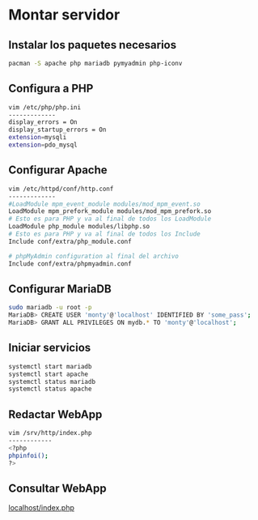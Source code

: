 # Montar servidor

## Instalar los paquetes necesarios
```bash
pacman -S apache php mariadb pymyadmin php-iconv
```

## Configura a PHP
```bash
vim /etc/php/php.ini
-------------
display_errors = On
display_startup_errors = On
extension=mysqli
extension=pdo_mysql

```

## Configurar Apache
```bash
vim /etc/httpd/conf/http.conf
-------------
#LoadModule mpm_event_module modules/mod_mpm_event.so
LoadModule mpm_prefork_module modules/mod_mpm_prefork.so
# Esto es para PHP y va al final de todos los LoadModule
LoadModule php_module modules/libphp.so
# Esto es para PHP y va al final de todos los Include
Include conf/extra/php_module.conf

# phpMyAdmin configuration al final del archivo
Include conf/extra/phpmyadmin.conf
```

## Configurar MariaDB
```bash
sudo mariadb -u root -p
MariaDB> CREATE USER 'monty'@'localhost' IDENTIFIED BY 'some_pass';
MariaDB> GRANT ALL PRIVILEGES ON mydb.* TO 'monty'@'localhost';
```

## Iniciar servicios
```bash
systemctl start mariadb
systemctl start apache
systemctl status mariadb
systemctl status apache
```

## Redactar WebApp
```bash
vim /srv/http/index.php
------------
<?php
phpinfoi();
?>
```

## Consultar WebApp
[localhost/index.php](localhost/index.php)
